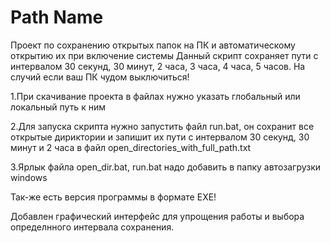 
# Path Name

Проект по сохранению открытых папок на ПК и автоматическому открытию их при включение системы
 Данный скрипт сохраняет пути с интервалом 30 секунд, 30 минут, 2 часа, 3 часа, 4 часа, 5 часов. На случий если ваш ПК чудом выключиться! 
 
 1.При скачивание проекта в файлах нужно указать глобальный или локальный путь к ним
 
 2.Для запуска скрипта нужно запустить файл run.bat, он сохранит все открытые дириктории и запишит их пути с интервалом 30 секунд, 30 минут и 2 часа в файл open_directories_with_full_path.txt
 
 3.Ярлык файла open_dir.bat, run.bat надо добавить в папку автозагрузки windows

 Так-же есть версия программы в формате EXE!

 Добавлен графический интерфейс для упрощения работы и выбора определнного интервала сохранения.
